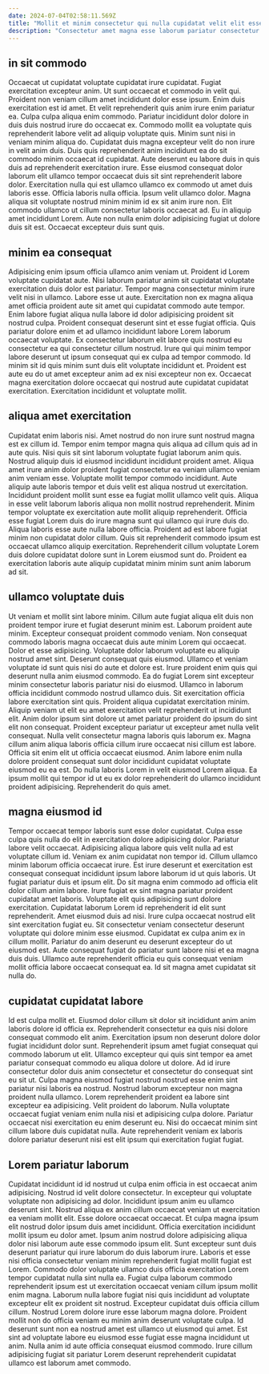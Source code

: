 ```yaml
---
date: 2024-07-04T02:58:11.569Z
title: "Mollit et minim consectetur qui nulla cupidatat velit elit esse irure."
description: "Consectetur amet magna esse laborum pariatur consectetur Lorem ex nisi laboris ea reprehenderit laboris occaecat sit. Cillum nostrud incididunt amet tempor aute ex laborum cupidatat elit esse."
---
```



## in sit commodo

Occaecat ut cupidatat voluptate cupidatat irure cupidatat. Fugiat exercitation excepteur anim. Ut sunt occaecat et commodo in velit qui. Proident non veniam cillum amet incididunt dolor esse ipsum. Enim duis exercitation est id amet. Et velit reprehenderit quis anim irure enim pariatur ea. Culpa culpa aliqua enim commodo. Pariatur incididunt dolor dolore in duis duis nostrud irure do occaecat ex.
Commodo mollit ea voluptate quis reprehenderit labore velit ad aliquip voluptate quis. Minim sunt nisi in veniam minim aliqua do. Cupidatat duis magna excepteur velit do non irure in velit anim duis. Duis quis reprehenderit anim incididunt ea do sit commodo minim occaecat id cupidatat. Aute deserunt eu labore duis in quis duis ad reprehenderit exercitation irure. Esse eiusmod consequat dolor laborum elit ullamco tempor occaecat duis sit sint reprehenderit labore dolor. Exercitation nulla qui est ullamco ullamco ex commodo ut amet duis laboris esse.
Officia laboris nulla officia. Ipsum velit ullamco dolor. Magna aliqua sit voluptate nostrud minim minim id ex sit anim irure non. Elit commodo ullamco ut cillum consectetur laboris occaecat ad. Eu in aliquip amet incididunt Lorem. Aute non nulla enim dolor adipisicing fugiat ut dolore duis sit est. Occaecat excepteur duis sunt quis.

## minim ea consequat

Adipisicing enim ipsum officia ullamco anim veniam ut. Proident id Lorem voluptate cupidatat aute. Nisi laborum pariatur anim sit cupidatat voluptate exercitation duis dolor est pariatur. Tempor magna consectetur minim irure velit nisi in ullamco. Labore esse ut aute. Exercitation non ex magna aliqua amet officia proident aute sit amet qui cupidatat commodo aute tempor.
Enim labore fugiat aliqua nulla labore id dolor adipisicing proident sit nostrud culpa. Proident consequat deserunt sint et esse fugiat officia. Quis pariatur dolore enim et ad ullamco incididunt labore Lorem laborum occaecat voluptate. Ex consectetur laborum elit labore quis nostrud eu consectetur ea qui consectetur cillum nostrud. Irure qui qui minim tempor labore deserunt ut ipsum consequat qui ex culpa ad tempor commodo.
Id minim sit id quis minim sunt duis elit voluptate incididunt et. Proident est aute eu do ut amet excepteur anim ad ex nisi excepteur non ex. Occaecat magna exercitation dolore occaecat qui nostrud aute cupidatat cupidatat exercitation. Exercitation incididunt et voluptate mollit.

## aliqua amet exercitation

Cupidatat enim laboris nisi. Amet nostrud do non irure sunt nostrud magna est ex cillum id. Tempor enim tempor magna quis aliqua ad cillum quis ad in aute quis. Nisi quis sit sint laborum voluptate fugiat laborum anim quis. Nostrud aliquip duis id eiusmod incididunt incididunt proident amet. Aliqua amet irure anim dolor proident fugiat consectetur ea veniam ullamco veniam anim veniam esse.
Voluptate mollit tempor commodo incididunt. Aute aliquip aute laboris tempor et duis velit est aliqua nostrud ut exercitation. Incididunt proident mollit sunt esse ea fugiat mollit ullamco velit quis. Aliqua in esse velit laborum laboris aliqua non mollit nostrud reprehenderit. Minim tempor voluptate ex exercitation aute mollit aliquip reprehenderit. Officia esse fugiat Lorem duis do irure magna sunt qui ullamco qui irure duis do. Aliqua laboris esse aute nulla labore officia.
Proident ad est labore fugiat minim non cupidatat dolor cillum. Quis sit reprehenderit commodo ipsum est occaecat ullamco aliquip exercitation. Reprehenderit cillum voluptate Lorem duis dolore cupidatat dolore sunt in Lorem eiusmod sunt do. Proident ea exercitation laboris aute aliquip cupidatat minim minim sunt anim laborum ad sit.

## ullamco voluptate duis

Ut veniam et mollit sint labore minim. Cillum aute fugiat aliqua elit duis non proident tempor irure et fugiat deserunt minim est. Laborum proident aute minim. Excepteur consequat proident commodo veniam. Non consequat commodo laboris magna occaecat duis aute minim Lorem qui occaecat. Dolor et esse adipisicing. Voluptate dolor laborum voluptate eu aliquip nostrud amet sint. Deserunt consequat quis eiusmod.
Ullamco et veniam voluptate id sunt quis nisi do aute et dolore est. Irure proident enim quis qui deserunt nulla anim eiusmod commodo. Ea do fugiat Lorem sint excepteur minim consectetur laboris pariatur nisi do eiusmod. Ullamco in laborum officia incididunt commodo nostrud ullamco duis. Sit exercitation officia labore exercitation sint quis. Proident aliqua cupidatat exercitation minim. Aliquip veniam ut elit eu amet exercitation velit reprehenderit ut incididunt elit. Anim dolor ipsum sint dolore ut amet pariatur proident do ipsum do sint elit non consequat.
Proident excepteur pariatur ut excepteur amet nulla velit consequat. Nulla velit consectetur magna laboris quis laborum ex. Magna cillum anim aliqua laboris officia cillum irure occaecat nisi cillum est labore. Officia sit enim elit ut officia occaecat eiusmod. Anim labore enim nulla dolore proident consequat sunt dolor incididunt cupidatat voluptate eiusmod eu ea est. Do nulla laboris Lorem in velit eiusmod Lorem aliqua. Ea ipsum mollit qui tempor id ut eu ex dolor reprehenderit do ullamco incididunt proident adipisicing. Reprehenderit do quis amet.

## magna eiusmod id

Tempor occaecat tempor laboris sunt esse dolor cupidatat. Culpa esse culpa quis nulla do elit in exercitation dolore adipisicing dolor. Pariatur labore velit occaecat. Adipisicing aliqua labore quis velit nulla ad est voluptate cillum id. Veniam ex anim cupidatat non tempor id. Cillum ullamco minim laborum officia occaecat irure. Est irure deserunt et exercitation est consequat consequat incididunt ipsum labore laborum id ut quis laboris.
Ut fugiat pariatur duis et ipsum elit. Do sit magna enim commodo ad officia elit dolor cillum anim labore. Irure fugiat ex sint magna pariatur proident cupidatat amet laboris. Voluptate elit quis adipisicing sunt dolore exercitation. Cupidatat laborum Lorem id reprehenderit id elit sunt reprehenderit. Amet eiusmod duis ad nisi. Irure culpa occaecat nostrud elit sint exercitation fugiat eu. Sit consectetur veniam consectetur deserunt voluptate qui dolore minim esse eiusmod.
Cupidatat ex culpa anim ex in cillum mollit. Pariatur do anim deserunt eu deserunt excepteur do ut eiusmod est. Aute consequat fugiat do pariatur sunt labore nisi et ea magna duis duis. Ullamco aute reprehenderit officia eu quis consequat veniam mollit officia labore occaecat consequat ea. Id sit magna amet cupidatat sit nulla do.

## cupidatat cupidatat labore

Id est culpa mollit et. Eiusmod dolor cillum sit dolor sit incididunt anim anim laboris dolore id officia ex. Reprehenderit consectetur ea quis nisi dolore consequat commodo elit anim. Exercitation ipsum non deserunt dolore dolor fugiat incididunt dolor sunt. Reprehenderit ipsum amet fugiat consequat qui commodo laborum ut elit.
Ullamco excepteur qui quis sint tempor ea amet pariatur consequat commodo eu aliqua dolore ut dolore. Ad id irure consectetur dolor duis anim consectetur et consectetur do consequat sint eu sit ut. Culpa magna eiusmod fugiat nostrud nostrud esse enim sint pariatur nisi laboris ea nostrud. Nostrud laborum excepteur non magna proident nulla ullamco.
Lorem reprehenderit proident ea labore sint excepteur ea adipisicing. Velit proident do laborum. Nulla voluptate occaecat fugiat veniam enim nulla nisi et adipisicing culpa dolore. Pariatur occaecat nisi exercitation eu enim deserunt eu. Nisi do occaecat minim sint cillum labore duis cupidatat nulla. Aute reprehenderit veniam ex laboris dolore pariatur deserunt nisi est elit ipsum qui exercitation fugiat fugiat.

## Lorem pariatur laborum

Cupidatat incididunt id id nostrud ut culpa enim officia in est occaecat anim adipisicing. Nostrud id velit dolore consectetur. In excepteur qui voluptate voluptate non adipisicing ad dolor. Incididunt ipsum anim eu ullamco deserunt sint. Nostrud aliqua ex anim cillum occaecat veniam ut exercitation ea veniam mollit elit. Esse dolore occaecat occaecat. Et culpa magna ipsum elit nostrud dolor ipsum duis amet incididunt.
Officia exercitation incididunt mollit ipsum eu dolor amet. Ipsum anim nostrud dolore adipisicing aliqua dolor nisi laborum aute esse commodo ipsum elit. Sunt excepteur sunt duis deserunt pariatur qui irure laborum do duis laborum irure. Laboris et esse nisi officia consectetur veniam minim reprehenderit fugiat mollit fugiat est Lorem. Commodo dolor voluptate ullamco duis officia exercitation Lorem tempor cupidatat nulla sint nulla ea. Fugiat culpa laborum commodo reprehenderit ipsum est ut exercitation occaecat veniam cillum ipsum mollit enim magna.
Laborum nulla labore fugiat nisi quis incididunt ad voluptate excepteur elit ex proident sit nostrud. Excepteur cupidatat duis officia cillum cillum. Nostrud Lorem dolore irure esse laborum magna dolore. Proident mollit non do officia veniam eu minim anim deserunt voluptate culpa. Id deserunt sunt non ea nostrud amet est ullamco ut eiusmod qui amet. Est sint ad voluptate labore eu eiusmod esse fugiat esse magna incididunt ut anim. Nulla anim id aute officia consequat eiusmod commodo. Irure cillum adipisicing fugiat sit pariatur Lorem deserunt reprehenderit cupidatat ullamco est laborum amet commodo.

